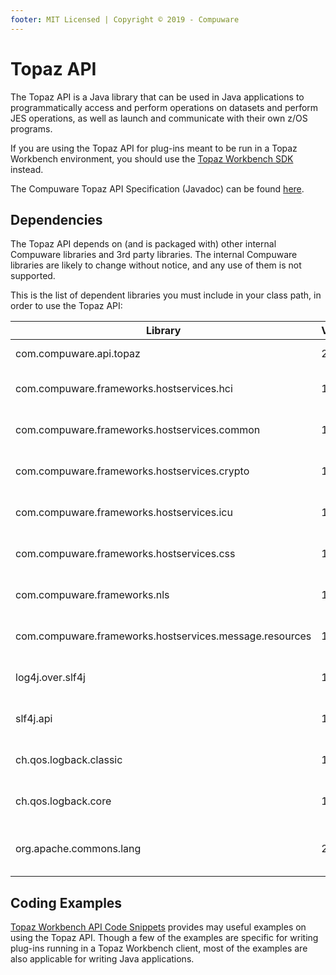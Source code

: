 ```yaml
---
footer: MIT Licensed | Copyright © 2019 - Compuware
---
```


# Topaz API

The Topaz API is a Java library that can be used in Java applications to programmatically access and perform operations on datasets and perform JES operations, as well as launch and communicate with their own z/OS programs.

If you are using the Topaz API for plug-ins meant to be run in a Topaz Workbench environment, you should use the [Topaz Workbench SDK](Topaz_Workbench_SDK.md) instead.

The Compuware Topaz API Specification (Javadoc) can be found <a href="../javadoc/topaz_api/index.html" target="_blank">here</a>.  

## Dependencies

The Topaz API depends on (and is packaged with) other internal Compuware libraries and 3rd party libraries. The internal Compuware libraries are likely to change without notice, and any use of them is not supported.

This is the list of dependent libraries you must include in your class path, in order to use the Topaz API:

Library | Version | Description
------- | ------- | -----------
com.compuware.api.topaz | 2.0.0 | The Topaz API
com.compuware.frameworks.hostservices.hci | 19.5.1 | Internal Compuware library
com.compuware.frameworks.hostservices.common | 19.5.1 | Internal Compuware library
com.compuware.frameworks.hostservices.crypto | 19.5.1 | Internal Compuware library
com.compuware.frameworks.hostservices.icu | 19.5.1 | Internal Compuware library
com.compuware.frameworks.hostservices.css | 19.5.1 | Internal Compuware library
com.compuware.frameworks.nls | 19.5.1 | Internal Compuware library
com.compuware.frameworks.hostservices.message.resources | 19.5.1 | Internal Compuware library
log4j.over.slf4j | 1.7.6 | 3rd party logging library
slf4j.api | 1.7.6 | 3rd party logging library
ch.qos.logback.classic | 1.1.1 | 3rd party logging library
ch.qos.logback.core | 1.1.1 | 3rd party logging library
org.apache.commons.lang | 2.6.0 | 3rd party language utilities library

## Coding Examples

[Topaz Workbench API Code Snippets](Topaz_Workbench_API_Code_Snippets.md) provides may useful examples on using the Topaz API. Though a few of the examples are specific for writing plug-ins running in a Topaz Workbench client, most of the examples are also applicable for writing Java applications.
